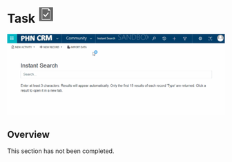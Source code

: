 # Task <img src="icon.png" />

<img src="location.gif" />

## Overview

This section has not been completed.